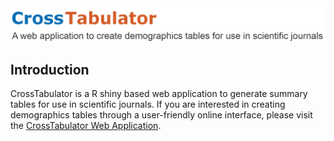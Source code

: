 <img src="www/crosstabulator_logo_github.png" width="900">


## Introduction 
CrossTabulator is a R shiny based web application to generate summary tables for use in scientific journals. If you are interested in creating demographics tables through a user-friendly online interface, please visit the [CrossTabulator Web Application](https://serhan-yilmaz.shinyapps.io/crosstabulator/).
